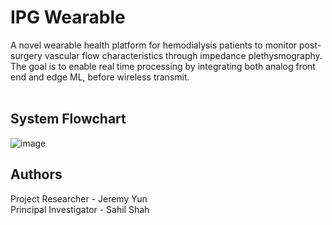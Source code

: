 # IPG Wearable
A novel wearable health platform for hemodialysis patients to monitor post-surgery vascular flow characteristics through impedance plethysmography. The goal is to enable real time processing by integrating both analog front end and edge ML, before wireless transmit. 
<br><br>

## System Flowchart
![image](https://github.com/JermYeWorm/IPG-Wearable/assets/113321384/556fe4db-6fe8-4a1d-b7a9-3fbdb7fdc515)




## Authors
Project Researcher - Jeremy Yun
<br>
Principal Investigator - Sahil Shah
<br>
